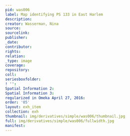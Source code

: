 ```yaml
---
pid: was006
label: Map identifying PS 133 in East Harlem
description:
creator: Wasserman, Nina
source:
sourcelink:
publisher:
_date:
contributor:
rights:
relation:
_type: image
coverage:
repository:
coll:
seriesboxfolder:
! '':
Spatial Information 2:
Spatial Information 3:
regularized in Omeka April 27, 2016:
order: '05'
layout: exh_item
collection: exh
thumbnail: img/derivatives/simple/was006/thumbnail.jpg
full: img/derivatives/simple/was006/fullwidth.jpg
manifest:
---
```

